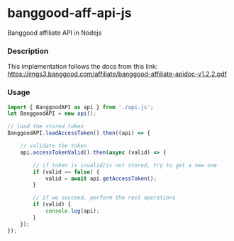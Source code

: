 # banggood-aff-api-js
Banggood affiliate API in Nodejs

### Description
This implementation follows the docs from this link: https://imgs3.banggood.com/affiliate/banggood-affiliate-apidoc-v1.2.2.pdf

### Usage
```js
import { BanggoodAPI as api } from './api.js';
let BanggoodAPI = new api();

// load the stored token
BanggoodAPI.loadAccessToken().then((api) => {

    // validate the token
    api.accessTokenValid().then(async (valid) => {

        // if token is invalid/is not stored, try to get a new one
        if (valid == false) {
            valid = await api.getAccessToken();
        }

        // if we succeed, perform the rest operations
        if (valid) {
            console.log(api);
        }
    });
});
```
